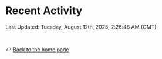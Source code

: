 # Recent Activity

<!--RECENT_ACTIVITY:start-->
<!--RECENT_ACTIVITY:end-->

<!--RECENT_ACTIVITY:last_update-->
Last Updated: Tuesday, August 12th, 2025, 2:26:48 AM (GMT)
<!--RECENT_ACTIVITY:last_update_end-->

<br>

↩️ [Back to the home page](/README.md)
